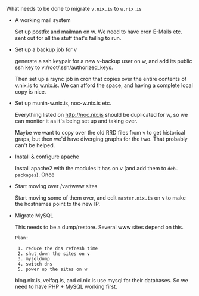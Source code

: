 What needs to be done to migrate `v.nix.is` to `w.nix.is`

* A working mail system

   Set up postfix and mailman on w. We need to have cron E-Mails
   etc. sent out for all the stuff that's failing to run.

* Set up a backup job for v

   generate a ssh keypair for a new v-backup user on w, and add its
   public ssh key to v:/root/.ssh/authorized_keys.
   
   Then set up a rsync job in cron that copies over the entire
   contents of v.nix.is to w.nix.is. We can afford the space, and
   having a complete local copy is nice.
   
* Set up munin-w.nix.is, noc-w.nix.is etc.

   Everything listed on http://noc.nix.is should be duplicated for w,
   so we can monitor it as it's being set up and taking over.
   
   Maybe we want to copy over the old RRD files from v to get
   historical graps, but then we'd have diverging graphs for the
   two. That probably can't be helped.
   
* Install & configure apache

   Install apache2 with the modules it has on v (and add them to
   `deb-packages`). Once 

* Start moving over /var/www sites

   Start moving some of them over, and edit `master.nix.is` on v to
   make the hostnames point to the new IP.
   
* Migrate MySQL

   This needs to be a dump/restore. Several www sites depend on this.
   
      Plan:
   
       1. reduce the dns refresh time
       2. shut down the sites on v
       3. mysqldump
       4. switch dns
       5. power up the sites on w
       
   blog.nix.is, velfag.is, and ci.nix.is use mysql for their
   databases. So we need to have PHP + MySQL working first.
